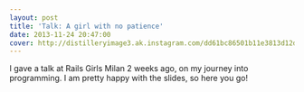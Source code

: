 ```yaml
---
layout: post
title: 'Talk: A girl with no patience'
date: 2013-11-24 20:47:00
cover: http://distilleryimage3.ak.instagram.com/dd61bc86501b11e3813d12de6d5e9f1d_8.jpg
---
```


I gave a talk at Rails Girls Milan 2 weeks ago, on my journey into programming. I am pretty happy with the slides, so here you go!

<script async class="speakerdeck-embed" data-id="49b919d0311f01318879462a05150e91" data-ratio="1.6" src="//speakerdeck.com/assets/embed.js"></script><br />
